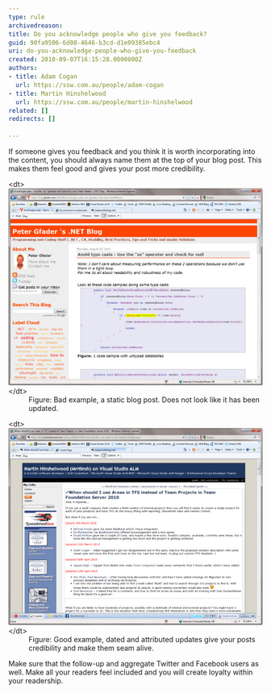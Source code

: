 ```yaml
---
type: rule
archivedreason: 
title: Do you acknowledge people who give you feedback?
guid: 90fa9506-6d08-4646-b3cd-d1e09385ebc4
uri: do-you-acknowledge-people-who-give-you-feedback
created: 2010-09-07T16:15:28.0000000Z
authors:
- title: Adam Cogan
  url: https://ssw.com.au/people/adam-cogan
- title: Martin Hinshelwood
  url: https://ssw.com.au/people/martin-hinshelwood
related: []
redirects: []

---
```


If someone gives you feedback and you think it is worth incorporating into the content, you should always name them at the top of your blog post. This makes them feel good and gives your post more credibility.  

<!--endintro-->
<dl class="badImage">&lt;dt&gt;<img alt="SNAGHTML1d4b746" src="RulesBloggingAcknowledgeBad.jpg" style="width:800px;">&lt;/dt&gt;<dd>Figure: Bad example, a static blog post. Does not look like it has been updated.</dd></dl><dl class="goodImage">&lt;dt&gt;<img alt="SNAGHTML1d398ce" src="RulesBloggingAcknowledgeGood.jpg" border="0" style="width:800px;"> &lt;/dt&gt;<dd>Figure: Good example, dated and attributed updates give your posts credibility and make them seam alive.</dd></dl>
Make sure that the follow-up and aggregate Twitter and Facebook users as well. Make all your readers feel included and you will create loyalty within your readership.
